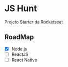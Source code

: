 # JS Hunt

Projeto Starter da Rocketseat

## RoadMap

- [x] Node.js
- [ ] ReactJS
- [ ] React Native